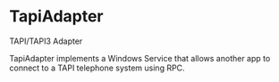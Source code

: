TapiAdapter
===========

TAPI/TAPI3 Adapter

TapiAdapter implements a Windows Service that allows another app to connect to a TAPI telephone system using RPC.

